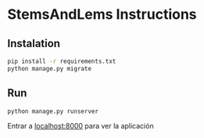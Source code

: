 # StemsAndLems Instructions

## Instalation

```bash
pip install -r requirements.txt
python manage.py migrate
```

## Run


```bash
python manage.py runserver
```
Entrar a [localhost:8000](http://localhost:8000/) para ver la aplicación
